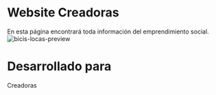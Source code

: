 # Website Creadoras
En esta página encontrará toda información del emprendimiento social.
![bicis-locas-preview](https://user-images.githubusercontent.com/25912796/36161834-ac354784-10b2-11e8-8e2b-e3ed6eaaa4c0.png)
# Desarrollado para
Creadoras

